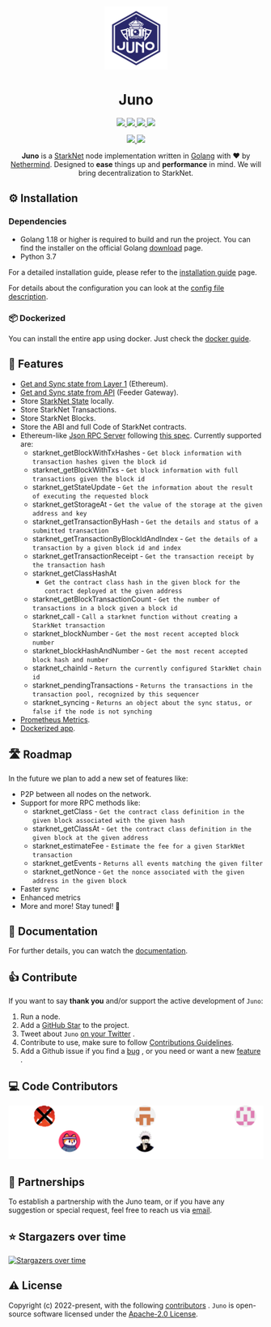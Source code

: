 <p align="center">
  <a href="https://gojuno.xyz">
    <img alt="Juno Logo" height="125" src="./docs/static/img/juno_rounded.png">
  </a>
  <br>
</p>

<h1 align="center">Juno</h1>

<p align="center">
  <a href="https://pkg.go.dev/github.com/NethermindEth/juno">
    <img src="https://pkg.go.dev/badge/github.com/NethermindEth/juno.svg">
  </a>
  <a href="https://goreportcard.com/report/github.com/NethermindEth/juno">
    <img src="https://goreportcard.com/badge/github.com/NethermindEth/juno">
  </a>
  <a href="https://github.com/NethermindEth/juno/actions">
    <img src="https://github.com/NethermindEth/juno/actions/workflows/juno-build.yml/badge.svg">
  </a>
  <a href="https://codecov.io/gh/NethermindEth/juno">
    <img src="https://codecov.io/gh/NethermindEth/juno/branch/main/graph/badge.svg">
  </a>

</p>
<p align="center">
  <a href="https://discord.gg/TcHbSZ9ATd">
    <img src="https://img.shields.io/badge/Discord-5865F2?style=for-the-badge&logo=discord&logoColor=white">
  </a>
  <a href="https://twitter.com/nethermindeth?s=20&t=xLC_xrid_f17DJqdJ2EZnA">
    <img src="https://img.shields.io/badge/Twitter-1DA1F2?style=for-the-badge&logo=twitter&logoColor=white">
  </a>
</p>


<p align="center">
  <b>Juno</b> is a <a href="https://starknet.io/">StarkNet</a> node implementation written in <a href="https://go.dev/doc/">Golang</a> with ❤️ by <a href="https://nethermind.io/">Nethermind</a>. Designed to <b>ease</b> things up and <b>performance</b> in mind. We will bring decentralization to StarkNet.
</p>

## ⚙️ Installation

### Dependencies

- Golang 1.18 or higher is required to build and run the project. You can find the installer on the official Golang
  [download](https://go.dev/doc/install) page.
- Python 3.7

For a detailed installation guide, please refer to the [installation guide](https://gojuno.xyz/docs/intro#installing) 
page.

For details about the configuration you can look at
the [config file description](https://gojuno.xyz/docs/running/config).

### 📦 Dockerized

You can install the entire app using docker. Just check the
[docker guide](https://gojuno.xyz/docs/running/docker).

## 🎯 Features

- [Get and Sync state from Layer 1](https://gojuno.xyz/docs/features/sync) (Ethereum).
- [Get and Sync state from API](https://gojuno.xyz/docs/features/sync) (Feeder Gateway).
- Store [StarkNet State](https://gojuno.xyz/docs/features/sync) locally.
- Store StarkNet Transactions.
- Store StarkNet Blocks.
- Store the ABI and full Code of StarkNet contracts.
- Ethereum-like [Json RPC Server](https://gojuno.xyz/docs/features/rpc) following
  [this spec](https://github.com/starkware-libs/starknet-specs/blob/master/api/starknet_api_openrpc.json). Currently
  supported are:
    - starknet_getBlockWithTxHashes - `Get block information with transaction hashes given the block id`
    - starknet_getBlockWithTxs - `Get block information with full transactions given the block id`
    - starknet_getStateUpdate - `Get the information about the result of executing the requested block`
    - starknet_getStorageAt - `Get the value of the storage at the given address and key`
    - starknet_getTransactionByHash - `Get the details and status of a submitted transaction`
    - starknet_getTransactionByBlockIdAndIndex - `Get the details of a transaction by a given block id and index`
    - starknet_getTransactionReceipt - `Get the transaction receipt by the transaction hash`
    - starknet_getClassHashAt
        - `Get the contract class hash in the given block for the contract deployed at the given address`
    - starknet_getBlockTransactionCount - `Get the number of transactions in a block given a block id`
    - starknet_call - `Call a starknet function without creating a StarkNet transaction`
    - starknet_blockNumber - `Get the most recent accepted block number`
    - starknet_blockHashAndNumber - `Get the most recent accepted block hash and number`
    - starknet_chainId - `Return the currently configured StarkNet chain id`
    - starknet_pendingTransactions - `Returns the transactions in the transaction pool, recognized by this sequencer`
    - starknet_syncing - `Returns an object about the sync status, or false if the node is not synching`
- [Prometheus Metrics](https://gojuno.xyz/docs/features/metrics).
- [Dockerized app](https://gojuno.xyz/docs/running/docker).

## 🛣 Roadmap

In the future we plan to add a new set of features like:

- P2P between all nodes on the network.
- Support for more RPC methods like:
    - starknet_getClass - `Get the contract class definition in the given block associated with the given hash`
    - starknet_getClassAt - `Get the contract class definition in the given block at the given address`
    - starknet_estimateFee - `Estimate the fee for a given StarkNet transaction`
    - starknet_getEvents - `Returns all events matching the given filter`
    - starknet_getNonce - `Get the nonce associated with the given address in the given block`
- Faster sync
- Enhanced metrics
- More and more! Stay tuned! 🚀

## 📜 Documentation

For further details, you can watch the [documentation](https://gojuno.xyz).

## 👍 Contribute

If you want to say **thank you** and/or support the active development of `Juno`:

1. Run a node.
2. Add a [GitHub Star](https://github.com/NethermindEth/juno/stargazers) to the project.
3. Tweet about
   `Juno` [on your Twitter](https://twitter.com/intent/tweet?url=https%3A%2F%2Fgithub.com%2FNethermindEth%2Fjuno&via=nethermindeth&text=Juno%20is%20Awesome%2C%20they%20are%20working%20hard%20to%20bring%20decentralization%20to%20StarkNet&hashtags=StarkNet%2CJuno%2CEthereum)
   .
4. Contribute to use, make sure to
   follow [Contributions Guidelines](https://gojuno.xyz/docs/contribution_guidelines/engineering-guidelines).
5. Add a Github issue if you find
   a [bug](https://github.com/NethermindEth/juno/issues/new?assignees=&labels=&template=bug_report.md&title=)
   , or you need or want a
   new [feature](https://github.com/NethermindEth/juno/issues/new?assignees=&labels=&template=feature_request.md&title=)
   .

## ‍💻 Code Contributors

<img src="./.github/contributors.svg" alt="Code Contributors" style="max-width:100%;">

## 🤝 Partnerships

To establish a partnership with the Juno team, or if you have any suggestion or special request, feel free to reach us
via [email](mailto:juno@nethermind.io).

## ⭐️ Stargazers over time

[![Stargazers over time](https://starchart.cc/NethermindEth/juno.svg)](https://starchart.cc/NethermindEth/juno)

## ⚠️ License

Copyright (c) 2022-present, with the following [contributors](https://github.com/NethermindEth/juno/graphs/contributors)
.
`Juno` is open-source software licensed under
the [Apache-2.0 License](https://github.com/NethermindEth/juno/blob/main/LICENSE).
